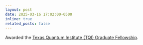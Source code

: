```yaml
---
layout: post
date: 2025-03-16 17:02:00-0500
inline: true
related_posts: false
---
```


Awarded the [Texas Quantum Institute (TQI) Graduate Fellowship](https://quantum.utexas.edu/events).
